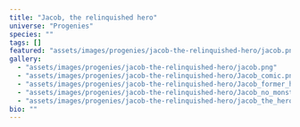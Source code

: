```yaml
---
title: "Jacob, the relinquished hero"
universe: "Progenies"
species: ""
tags: []
featured: "assets/images/progenies/jacob-the-relinquished-hero/jacob.png"
gallery:
  - "assets/images/progenies/jacob-the-relinquished-hero/jacob.png"
  - "assets/images/progenies/jacob-the-relinquished-hero/Jacob_comic.png"
  - "assets/images/progenies/jacob-the-relinquished-hero/Jacob_former_hero.png"
  - "assets/images/progenies/jacob-the-relinquished-hero/Jacob_no_monster.png"
  - "assets/images/progenies/jacob-the-relinquished-hero/jacob_the_hero.png"
bio: ""
---
```

